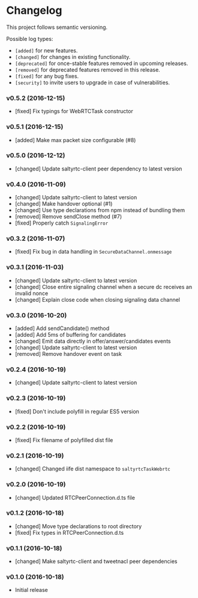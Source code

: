 # Changelog

This project follows semantic versioning.

Possible log types:

- `[added]` for new features.
- `[changed]` for changes in existing functionality.
- `[deprecated]` for once-stable features removed in upcoming releases.
- `[removed]` for deprecated features removed in this release.
- `[fixed]` for any bug fixes.
- `[security]` to invite users to upgrade in case of vulnerabilities.


### v0.5.2 (2016-12-15)

- [fixed] Fix typings for WebRTCTask constructor

### v0.5.1 (2016-12-15)

- [added] Make max packet size configurable (#8)

### v0.5.0 (2016-12-12)

- [changed] Update saltyrtc-client peer dependency to latest version

### v0.4.0 (2016-11-09)

- [changed] Update saltyrtc-client to latest version
- [changed] Make handover optional (#1)
- [changed] Use type declarations from npm instead of bundling them
- [removed] Remove sendClose method (#7)
- [fixed] Properly catch `SignalingError`

### v0.3.2 (2016-11-07)

- [fixed] Fix bug in data handling in `SecureDataChannel.onmessage`

### v0.3.1 (2016-11-03)

- [changed] Update saltyrtc-client to latest version
- [changed] Close entire signaling channel when a secure dc receives an invalid nonce
- [changed] Explain close code when closing signaling data channel

### v0.3.0 (2016-10-20)

- [added] Add sendCandidate() method
- [added] Add 5ms of buffering for candidates
- [changed] Emit data directly in offer/answer/candidates events
- [changed] Update saltyrtc-client to latest version
- [removed] Remove handover event on task

### v0.2.4 (2016-10-19)

- [changed] Update saltyrtc-client to latest version

### v0.2.3 (2016-10-19)

- [fixed] Don't include polyfill in regular ES5 version

### v0.2.2 (2016-10-19)

- [fixed] Fix filename of polyfilled dist file

### v0.2.1 (2016-10-19)

- [changed] Changed iife dist namespace to `saltyrtcTaskWebrtc`

### v0.2.0 (2016-10-19)

- [changed] Updated RTCPeerConnection.d.ts file

### v0.1.2 (2016-10-18)

- [changed] Move type declarations to root directory
- [fixed] Fix types in RTCPeerConnection.d.ts

### v0.1.1 (2016-10-18)

- [changed] Make saltyrtc-client and tweetnacl peer dependencies

### v0.1.0 (2016-10-18)

- Initial release
